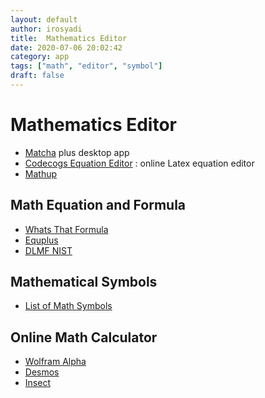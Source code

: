 ```yaml
---
layout: default
author: irosyadi
title:  Mathematics Editor
date: 2020-07-06 20:02:42
category: app
tags: ["math", "editor", "symbol"]
draft: false
---
```


# Mathematics Editor

- [Matcha](https://www.mathcha.io/) plus desktop app
- [Codecogs Equation Editor](https://www.codecogs.com/latex/eqneditor.php) : online Latex equation editor
- [Mathup](https://runarberg.github.io/mathup/)

## Math Equation and Formula
- [Whats That Formula](https://whatsthatformula.com/#)
- [Equplus](https://equplus.net/)
- [DLMF NIST](https://dlmf.nist.gov/)

## Mathematical Symbols
- [List of Math Symbols](https://mathvault.ca/hub/higher-math/math-symbols)

## Online Math Calculator
- [Wolfram Alpha](https://www.wolframalpha.com/)
- [Desmos](https://www.desmos.com/)
- [Insect](https://insect.sh/)
